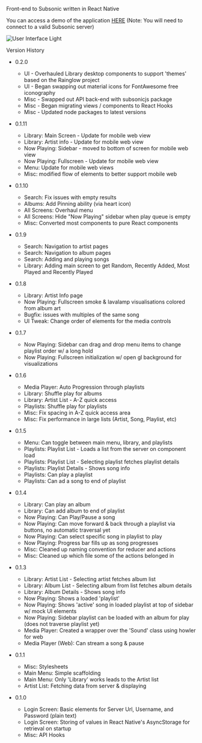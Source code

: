 Front-end to Subsonic written in React Native

You can access a demo of the application [HERE](https://subsonic.kin3tics.com/) (Note: You will need to connect to a valid Subsonic server)

![User Interface Light](https://user-images.githubusercontent.com/1766848/74463166-6a452f00-4e5f-11ea-9d1a-a7f98711ad52.png)

Version History
- 0.2.0
  - UI - Overhauled Library desktop components to support 'themes' based on the Rainglow project
  - UI - Began swapping out material icons for FontAwesome free iconography
  - Misc - Swapped out API back-end with subsonicjs package
  - Misc - Began migrating views / components to React Hooks
  - Misc - Updated node packages to latest versions
- 0.1.11
  - Library: Main Screen - Update for mobile web view
  - Library: Artist info - Update for mobile web view
  - Now Playing: Sidebar - moved to bottom of screen for mobile web view
  - Now Playing: Fullscreen - Update for mobile web view
  - Menu: Update for mobile web views
  - Misc: modified flow of elements to better support mobile web

- 0.1.10
  - Search: Fix issues with empty results
  - Albums: Add Pinning ability (via heart icon)
  - All Screens: Overhaul menu
  - All Screens: Hide "Now Playing" sidebar when play queue is empty
  - Misc: Converted most components to pure React components

- 0.1.9
  - Search: Navigation to artist pages
  - Search: Navigation to album pages
  - Search: Adding and playing songs
  - Library: Adding main screen to get Random, Recently Added, Most Played and Recently Played

- 0.1.8
  - Library: Artist Info page
  - Now Playing: Fullscreen smoke & lavalamp  visualisations colored from album art
  - Bugfix: issues with multiples of the same song
  - UI Tweak: Change order of elements for the media controls

- 0.1.7
  - Now Playing: Sidebar can drag and drop menu items to change playlist order w/ a long hold
  - Now Playing: Fullscreen initialization w/ open gl background for visualizations

- 0.1.6
  - Media Player: Auto Progression through playlists
  - Library: Shuffle play for albums
  - Library: Artist List - A-Z quick access
  - Playlists: Shuffle play for playlists
  - Misc: Fix spacing in A-Z quick access area
  - Misc: Fix performance in large lists (Artist, Song, Playlist, etc)

- 0.1.5
  - Menu: Can toggle between main menu, library, and playlists
  - Playlists: Playlist List - Loads a list from the server on component load
  - Playlists: Playlist List - Selecting playlist fetches playlist details
  - Playlists: Playlist Details - Shows song info
  - Playlists: Can play a playlist
  - Playlists: Can ad a song to end of playlist

- 0.1.4
  - Library: Can play an album
  - Library: Can add album to end of playlist
  - Now Playing: Can Play/Pause a song
  - Now Playing: Can move forward & back through a playlist via buttons, no automatic traversal yet
  - Now Playing: Can select specific song in playlist to play
  - Now Playing: Progress bar fills up as song progresses
  - Misc: Cleaned up naming convention for reducer and actions
  - Misc: Cleaned up which file some of the actions belonged in

- 0.1.3
  - Library: Artist List - Selecting artist fetches album list
  - Library: Album List - Selecting album from list fetches album details
  - Library: Album Details - Shows song info
  - Now Playing: Shows a loaded 'playlist'
  - Now Playing: Shows 'active' song in loaded playlist at top of sidebar w/ mock UI elements
  - Now Playing: Sidebar playlist can be loaded with an album for play (does not traverse playlist yet)
  - Media Player: Created a wrapper over the 'Sound' class using howler for web
  - Media Player (Web): Can stream a song & pause

- 0.1.1
  - Misc: Stylesheets
  - Main Menu: Simple scaffolding
  - Main Menu: Only 'Library' works leads to the Artist list  
  - Artist List: Fetching data from server & displaying

- 0.1.0
  - Login Screen: Basic elements for Server Url, Username, and Password (plain text)
  - Login Screen: Storing of values in React Native's AsyncStorage for retrieval on startup
  - Misc: API Hooks
